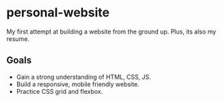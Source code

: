 # personal-website
My first attempt at building a website from the ground up. Plus, its also my resume. 

## Goals 
* Gain a strong understanding of HTML, CSS, JS. 
* Build a responsive, mobile friendly website. 
* Practice CSS grid and flexbox.